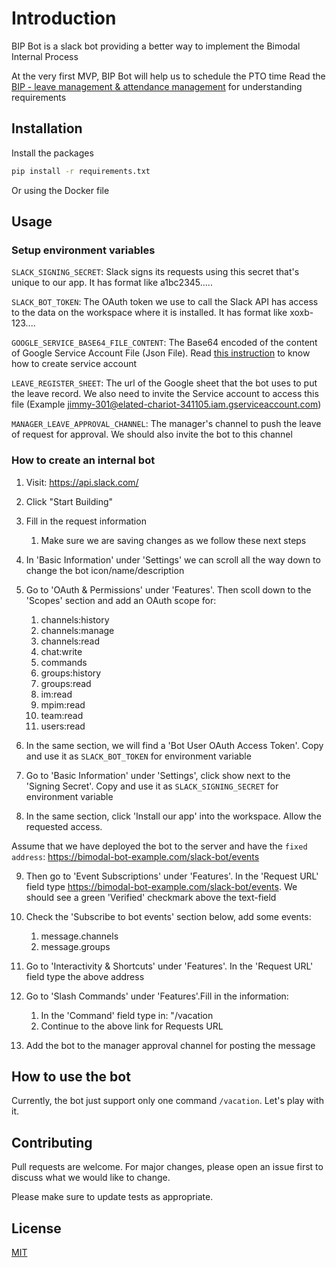 # Introduction

BIP Bot is a slack bot providing a better way to implement the Bimodal Internal Process

At the very first MVP, BIP Bot will help us to schedule the PTO time
Read the [BIP - leave management & attendance management](https://docs.google.com/document/d/1ruRofzWX7pkLEdNZ9T7N71tEV6AL0zmx5DcLW2OSNb8/edit) for understanding requirements
## Installation
Install the packages

```bash
pip install -r requirements.txt
```
Or using the Docker file
## Usage
### Setup environment variables

`SLACK_SIGNING_SECRET`: Slack signs its requests using this secret that's unique to our app. It has format like a1bc2345.....

`SLACK_BOT_TOKEN`: The OAuth token we use to call the Slack API has access to the data on the workspace where it is installed. It has format like xoxb-123....

`GOOGLE_SERVICE_BASE64_FILE_CONTENT`: The Base64 encoded of the content of Google Service Account File (Json File). Read [this instruction](https://support.google.com/a/answer/7378726?hl=en) to know how to create service account

`LEAVE_REGISTER_SHEET`: The url of the Google sheet that the bot uses to put the leave record. We also need to invite the Service account to access this file (Example jimmy-301@elated-chariot-341105.iam.gserviceaccount.com)

`MANAGER_LEAVE_APPROVAL_CHANNEL`: The manager's channel to push the leave of request for approval. We should also invite the bot to this channel

### How to create an internal bot
1. Visit: https://api.slack.com/

2. Click "Start Building"

3. Fill in the request information 
   1. Make sure we are saving changes as we follow these next steps
   
4. In 'Basic Information' under 'Settings' we can scroll all the way down to change the bot icon/name/description

5. Go to 'OAuth & Permissions' under 'Features'. Then scoll down to the 'Scopes' section and add an OAuth scope for:

   1. channels:history 
   2. channels:manage
   3. channels:read
   4. chat:write 
   5. commands
   6. groups:history
   7. groups:read
   8. im:read
   9. mpim:read
   10. team:read
   11. users:read

6. In the same section, we will find a 'Bot User OAuth Access Token'. Copy and use it as `SLACK_BOT_TOKEN` for environment variable

7. Go to 'Basic Information' under 'Settings', click show next to the 'Signing Secret'. Copy and use it as `SLACK_SIGNING_SECRET` for environment variable

8. In the same section, click 'Install our app' into the workspace. Allow the requested access.

Assume that we have deployed the bot to the server and have the `fixed address`: https://bimodal-bot-example.com/slack-bot/events

9. Then go to 'Event Subscriptions' under 'Features'. In the 'Request URL' field type https://bimodal-bot-example.com/slack-bot/events. We should see a green 'Verified' checkmark above the text-field 

10. Check the 'Subscribe to bot events' section below, add some events:
    1. message.channels
    2. message.groups
   
11. Go to 'Interactivity & Shortcuts' under 'Features'. In the 'Request URL' field type the above address

12. Go to 'Slash Commands' under 'Features'.Fill in the information:
    1. In the 'Command' field type in: "/vacation
    2. Continue to the above link for Requests URL 

13. Add the bot to the manager approval channel for posting the message

## How to use the bot
Currently, the bot just support only one command `/vacation`. Let's play with it.


## Contributing
Pull requests are welcome. For major changes, please open an issue first to discuss what we would like to change.

Please make sure to update tests as appropriate.

## License
[MIT](https://choosealicense.com/licenses/mit/)